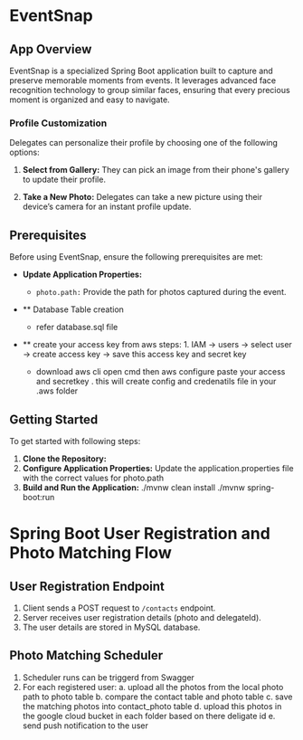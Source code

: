 # EventSnap

## App Overview

EventSnap is a specialized Spring Boot application built to capture and preserve memorable moments from events. It leverages advanced face recognition technology to group similar faces, ensuring that every precious moment is organized and easy to navigate.

### Profile Customization

Delegates can personalize their profile by choosing one of the following options:

1. **Select from Gallery:** They can pick an image from their phone's gallery to update their profile.

2. **Take a New Photo:** Delegates can take a new picture using their device’s camera for an instant profile update.

## Prerequisites

Before using EventSnap, ensure the following prerequisites are met:

- **Update Application Properties:**
  - `photo.path:` Provide the path for photos captured during the event.
  
- ** Database Table creation
	- refer database.sql file
	
- ** create your access key from aws
	steps:
		1. IAM -> users -> select user -> create access key -> save this access key and secret key
	- download aws cli
		open cmd then 
		aws configure
		paste your access and secretkey . 
		this will create config and credenatils file in your .aws folder
		

## Getting Started

To get started with following steps:

1. **Clone the Repository:**
2. **Configure Application Properties:**
   Update the application.properties file with the correct values for photo.path 
3. **Build and Run the Application:**
	./mvnw clean install
	./mvnw spring-boot:run
  
# Spring Boot User Registration and Photo Matching Flow

## User Registration Endpoint
1. Client sends a POST request to `/contacts` endpoint.
2. Server receives user registration details (photo and delegateId).
4. The user details are stored in MySQL database.

## Photo Matching Scheduler
1. Scheduler runs can be triggerd from Swagger
2. For each registered user:
   a. upload all the photos from the local photo path to photo table
   b. compare the contact table and photo table 
   c. save the matching photos into contact_photo table
   d. upload this photos in the google cloud bucket in each folder based on there deligate id
   e. send push notification to the user
   





  
